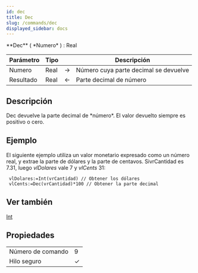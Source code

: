 ```yaml
---
id: dec
title: Dec
slug: /commands/dec
displayed_sidebar: docs
---
```


<!--REF #_command_.Dec.Syntax-->**Dec** ( *Numero* ) : Real<!-- END REF-->
<!--REF #_command_.Dec.Params-->
| Parámetro | Tipo |  | Descripción |
| --- | --- | --- | --- |
| Numero | Real | &#8594;  | Número cuya parte decimal se devuelve |
| Resultado | Real | &#8592; | Parte decimal de número |

<!-- END REF-->

## Descripción 

<!--REF #_command_.Dec.Summary-->Dec devuelve la parte decimal de *número*.<!-- END REF--> El valor devuelto siempre es positivo o cero.

## Ejemplo 

El siguiente ejemplo utiliza un valor monetario expresado como un número real, y extrae la parte de dólares y la parte de centavos. SivrCantidad es 7.31, luego *vlDolares* vale 7 y *vlCents* 31:

```4d
 vlDolares:=Int(vrCantidad) // Obtener los dólares
 vlCents:=Dec(vrCantidad)*100 // Obtener la parte decimal
```

## Ver también 

[Int](int.md)  

## Propiedades

|  |  |
| --- | --- |
| Número de comando | 9 |
| Hilo seguro | &check; |


